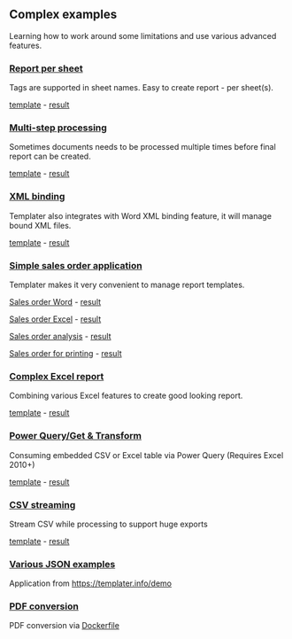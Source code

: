 ## Complex examples

Learning how to work around some limitations and use various advanced features.

### [Report per sheet](SheetReport/Readme.md)

Tags are supported in sheet names. Easy to create report - per sheet(s).

[template](SheetReport/template/Report.xlsx?raw=true) - [result](SheetReport/result.xlsx?raw=true)

### [Multi-step processing](DoubleProcessing/Readme.md)

Sometimes documents needs to be processed multiple times before final report can be created.

[template](DoubleProcessing/template/ResizeWithNesting.xlsx?raw=true) - [result](DoubleProcessing/result.xlsx?raw=true)

### [XML binding](XmlBinding/Readme.md)

Templater also integrates with Word XML binding feature, it will manage bound XML files.

[template](XmlBinding/template/Binding.docx?raw=true) - [result](XmlBinding/result.docx?raw=true)

### [Simple sales order application](SalesOrderMVP%20(.NET)/Readme.md)

Templater makes it very convenient to manage report templates.

[Sales order Word](SalesOrderMVP%20(.NET)/Templates/SalesOrderItem.docx?raw=true) - [result](SalesOrderMVP%20(.NET)/result-one.docx?raw=true)

[Sales order Excel](SalesOrderMVP%20(.NET)/Templates/SalesOrderItem.xlsx?raw=true) - [result](SalesOrderMVP%20(.NET)/result-one.xlsx?raw=true)

[Sales order analysis](SalesOrderMVP%20(.NET)/Templates/SalesOrderGrid.xlsx?raw=true) - [result](SalesOrderMVP%20(.NET)/result-grid.xlsx?raw=true)

[Sales order for printing](SalesOrderMVP%20(.NET)/Templates/SalesOrder.txt) - [result](SalesOrderMVP%20(.NET)/result.txt)

### [Complex Excel report](DepartmentReport/Readme.md)

Combining various Excel features to create good looking report.

[template](DepartmentReport/template/departments.xlsx?raw=true) - [result](DepartmentReport/result.xlsx?raw=true)

### [Power Query/Get & Transform](PowerQuery/Readme.md)

Consuming embedded CSV or Excel table via Power Query (Requires Excel 2010+)

[template](PowerQuery/template/PowerQuery.xlsx?raw=true) - [result](PowerQuery/result.xlsx?raw=true)

### [CSV streaming](CsvStreaming/Readme.md)

Stream CSV while processing to support huge exports

[template](CsvStreaming/template/input.csv) - [result](CsvStreaming/result.csv)

### [Various JSON examples](TemplaterServer/Readme.md)

Application from https://templater.info/demo

### [PDF conversion](TemplaterServer/Readme.md)

PDF conversion via [Dockerfile](TemplaterServer/Dockerfile)
